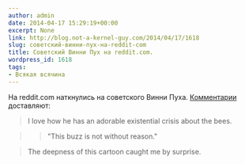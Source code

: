 ```yaml
---
author: admin
date: 2014-04-17 15:29:19+00:00
excerpt: None
link: http://blog.not-a-kernel-guy.com/2014/04/17/1618
slug: советский-винни-пух-на-reddit-com
title: Советский Винни Пух на reddit.com.
wordpress_id: 1618
tags:
- Всякая всячина
---
```


На reddit.com наткнулись на советского Винни Пуха. [Комментарии](http://www.reddit.com/r/videos/comments/23925q/the_soviet_union_had_winnie_the_pooh_but_he_was/) доставляют:

> I love how he has an adorable existential crisis about the bees.

>> "This buzz is not without reason."

> The deepness of this cartoon caught me by surprise.
